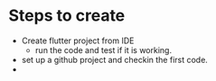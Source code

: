 # Steps to create

* Create flutter project from IDE
    * run the code and test if it is working.
* set up a github project and checkin the first code.
* 
